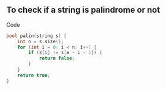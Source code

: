 ## To check if a string is palindrome or not

Code
``` c++
bool palin(string s) {
	int n = s.size();
	for (int i = 0; i < n; i++) {
		if (s[i] != s[n - i - 1]) {
			return false;
		}
	}
	return true;
}
```